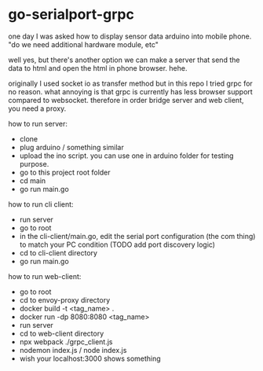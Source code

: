# go-serialport-grpc
one day I was asked how to display sensor data arduino into mobile phone.
"do we need additional hardware module, etc"

well yes, but there's another option
we can make a server that send the data to html and open the html in phone browser.
hehe.

originally I used socket io as transfer method but in this repo I tried grpc for no reason. 
what annoying is that grpc is currently has less browser support compared to websocket.
therefore in order bridge server and web client, you need a proxy.

how to run server:
- clone
- plug arduino / something similar
- upload the ino script. you can use one in arduino folder for testing purpose.
- go to this project root folder
- cd main
- go run main.go

how to run cli client:
- run server
- go to root
- in the cli-client/main.go, edit the serial port configuration (the com thing) to match your PC condition (TODO add port discovery logic)
- cd to cli-client directory
- go run main.go

how to run web-client:
- go to root
- cd to envoy-proxy directory
- docker build -t <tag_name> .
- docker run -dp 8080:8080 <tag_name>
- run server
- cd to web-client directory
- npx webpack ./grpc_client.js
- nodemon index.js / node index.js
- wish your localhost:3000 shows something

